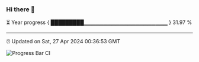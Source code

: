 ### Hi there 👋

⏳ Year progress { █████████▁▁▁▁▁▁▁▁▁▁▁▁▁▁▁▁▁▁▁▁▁ } 31.97 %

---

⏰ Updated on Sat, 27 Apr 2024 00:36:53 GMT

![Progress Bar CI](https://github.com/Shyam-Makwana/GitHub-Actions-Demo/workflows/Progress%20Bar%20CI/badge.svg)
